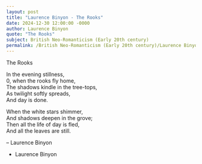 ```yaml
---
layout: post
title: "Laurence Binyon - The Rooks"
date: 2024-12-30 12:00:00 -0000
author: Laurence Binyon
quote: "The Rooks"
subject: British Neo-Romanticism (Early 20th century)
permalink: /British Neo-Romanticism (Early 20th century)/Laurence Binyon/Laurence Binyon - The Rooks
---
```


The Rooks

In the evening stillness,  
   0, when the rooks fly home,  
The shadows kindle in the tree-tops,  
    As twilight softly spreads,  
And day is done.  

When the white stars shimmer,  
   And shadows deepen in the grove;  
Then all the life of day is fled,  
   And all the leaves are still.  

– Laurence Binyon

- Laurence Binyon
